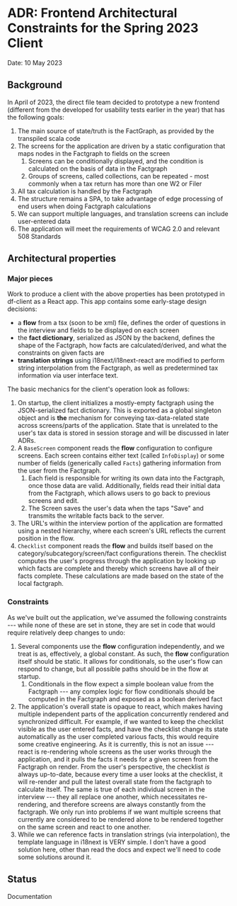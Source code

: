 # ADR: Frontend Architectural Constraints for the Spring 2023 Client
Date: 10 May 2023

## Background

In April of 2023, the direct file team decided to prototype a new frontend (different from the developed for usability
tests earlier in the year) that has the following goals:

1. The main source of state/truth is the FactGraph, as provided by the transpiled scala code
2. The screens for the application are driven by a static configuration that maps nodes in the Factgraph to fields on the screen
   1. Screens can be conditionally displayed, and the condition is calculated on the basis of data in the Factgraph
   2. Groups of screens, called collections, can be repeated - most commonly when a tax return has more than one W2 or Filer
3. All tax calculation is handled by the Factgraph
4. The structure remains a SPA, to take advantage of edge processing of end users when doing Factgraph calculations
5. We can support multiple languages, and translation screens can include user-entered data
6. The application will meet the requirements of WCAG 2.0 and relevant 508 Standards


## Architectural properties

### Major pieces

Work to produce a client with the above properties has been prototyped in df-client as a React app. This app contains some early-stage design decisions:
- a **flow** from a tsx (soon to be xml) file, defines the order of questions in the interview and fields to be displayed on each screen
- the **fact dictionary**, serialized as JSON by the backend, defines the shape of the Factgraph, how facts are calculated/derived, and what the constraints on given facts are
- **translation strings** using i18next/i18next-react are modified to perform string interpolation from the Factgraph, as well as predetermined tax information via user interface text.

The basic mechanics for the client's operation look as follows:

1. On startup, the client initializes a mostly-empty factgraph using the JSON-serialized fact dictionary. This is exported as a global singleton object and is **the** mechanism for conveying tax-data-related state across screens/parts of the application. State that is unrelated to the user's tax data is stored in session storage and will be discussed in later ADRs.
2. A `BaseScreen` component reads the **flow** configuration to configure screens. Each screen contains either text (called `InfoDisplay`) or some number of fields (generically called `Facts`) gathering information from the user from the Factgraph. 
   1. Each field is responsible for writing its own data into the Factgraph, once those data are valid. Additionally, fields read their initial data from the Factgraph, which allows users to go back to previous screens and edit.
   2. The Screen saves the user's data when the taps "Save" and transmits the writable facts back to the server.
3. The URL's within the interview portion of the application are formatted using a nested hierarchy, where each screen's URL reflects the current position in the flow.
4. `Checklist` component reads the **flow** and builds itself based on the category/subcategory/screen/fact configurations therein. The checklist computes the user's progress through the application by looking up which facts are complete and thereby which screens have all of their facts complete. These calculations are made based on the state of the local factgraph.

### Constraints

As we've built out the application, we've assumed the following constraints --- while none of these are set in stone, they are set in code that would require relatively deep changes to undo:

1. Several components use the **flow** configuration independently, and we treat is as, effectively, a global constant. As such, the **flow** configuration itself should be static. It allows for conditionals, so the user's flow can respond to change, but all possible paths should be in the flow at startup.
   1. Conditionals in the flow expect a simple boolean value from the Factgraph --- any complex logic for flow conditionals should be computed in the Factgraph and exposed as a boolean derived fact
2. The application's overall state is opaque to react, which makes having multiple independent parts of the application concurrently rendered and synchronized difficult. For example, if we wanted to keep the checklist visible as the user entered facts, and have the checklist change its state automatically as the user completed various facts, this would require some creative engineering. As it is currently, this is not an issue --- react is re-rendering whole screens as the user works through the application, and it pulls the facts it needs for a given screen from the Factgraph on render. From the user's perspective, the checklist _is_ always up-to-date, because every time a user looks at the checklist, it will re-render and pull the latest overall state from the factgraph to calculate itself. The same is true of each individual screen in the interview --- they all replace one another, which necessitates re-rendering, and therefore screens are always constantly from the factgraph. We only run into problems if we want multiple screens that currently are considered to be rendered alone to be rendered together on the same screen and react to one another.
3. While we can reference facts in translation strings (via interpolation), the template language in i18next is VERY simple. I don't have a good solution here, other than read the docs and expect we'll need to code some solutions around it.


## Status
Documentation
